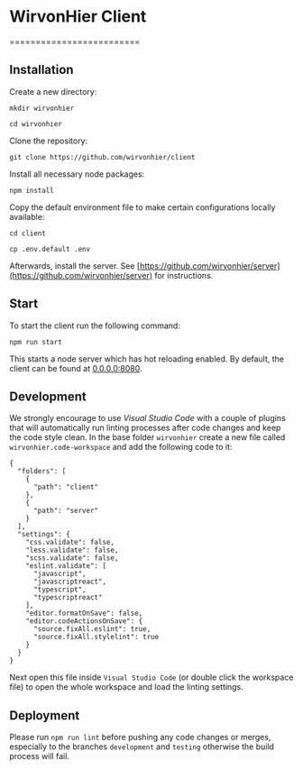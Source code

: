 # WirvonHier Client
=========================

## Installation

Create a new directory:

`mkdir wirvonhier`

`cd wirvonhier`

Clone the repository:

`git clone https://github.com/wirvonhier/client`

Install all necessary node packages:

`npm install`

Copy the default environment file to make certain configurations locally available:

`cd client`

`cp .env.default .env`

Afterwards, install the server. See [https://github.com/wirvonhier/server](https://github.com/wirvonhier/server) for instructions.


## Start

To start the client run the following command:

`npm run start`

This starts a node server which has hot reloading enabled. By default, the client can be found at [0.0.0.0:8080](0.0.0.0:8080).

## Development

We strongly encourage to use *Visual Studio Code* with a couple of plugins that will automatically run linting processes after code changes and keep the code style clean. In the base folder `wirvonhier` create a new file called `wirvonhier.code-workspace` and add the following code to it:

```
{
  "folders": [
    {
      "path": "client"
    },
    {
      "path": "server"
    }
  ],
  "settings": {
    "css.validate": false,
    "less.validate": false,
    "scss.validate": false,
    "eslint.validate": [
      "javascript",
      "javascriptreact",
      "typescript",
      "typescriptreact"
    ],
    "editor.formatOnSave": false,
    "editor.codeActionsOnSave": {
      "source.fixAll.eslint": true,
      "source.fixAll.stylelint": true
    }
  }
}
```

Next open this file inside `Visual Studio Code` (or double click the workspace file) to open the whole workspace and load the linting settings.

## Deployment

Please run `npm run lint` before pushing any code changes or merges, especially to the branches `development` and `testing` otherwise the build process will fail.




